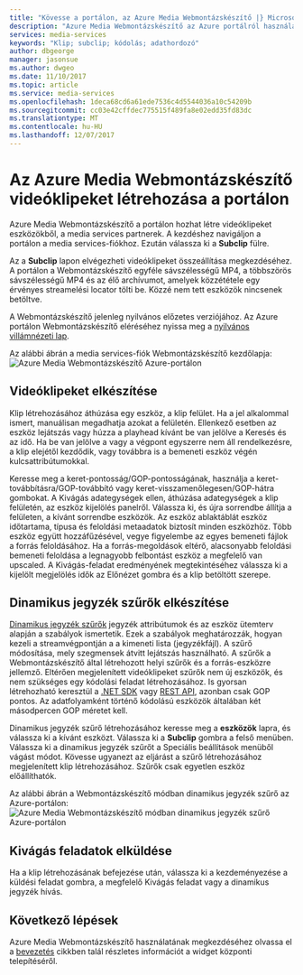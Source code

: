 ```yaml
---
title: "Kövesse a portálon, az Azure Media Webmontázskészítő |} Microsoft Docs"
description: "Azure Media Webmontázskészítő az Azure portálról használatával videóklipeket létrehozása"
services: media-services
keywords: "Klip; subclip; kódolás; adathordozó"
author: dbgeorge
manager: jasonsue
ms.author: dwgeo
ms.date: 11/10/2017
ms.topic: article
ms.service: media-services
ms.openlocfilehash: 1deca68cd6a61ede7536c4d5544036a10c54209b
ms.sourcegitcommit: cc03e42cffdec775515f489fa8e02edd35fd83dc
ms.translationtype: MT
ms.contentlocale: hu-HU
ms.lasthandoff: 12/07/2017
---
```

# <a name="create-clips-with-azure-media-clipper-in-the-portal"></a>Az Azure Media Webmontázskészítő videóklipeket létrehozása a portálon
Azure Media Webmontázskészítő a portálon hozhat létre videóklipeket eszközökből, a media services partnerek. A kezdéshez navigáljon a portálon a media services-fiókhoz. Ezután válassza ki a **Subclip** fülre.

Az a **Subclip** lapon elvégezheti videóklipeket összeállítása megkezdéséhez. A portálon a Webmontázskészítő egyféle sávszélességű MP4, a többszörös sávszélességű MP4 és az élő archívumot, amelyek közzététele egy érvényes streamelési locator tölti be. Közzé nem tett eszközök nincsenek betöltve.

A Webmontázskészítő jelenleg nyilvános előzetes verziójához. Az Azure portálon Webmontázskészítő eléréséhez nyissa meg a [nyilvános villámnézeti lap](https://portal.azure.com/?feature.subclipper=true).

Az alábbi ábrán a media services-fiók Webmontázskészítő kezdőlapja: ![Azure Media Webmontázskészítő Azure-portálon](media/media-services-azure-media-clipper-portal/media-services-azure-media-clipper-portal.png)

## <a name="producing-clips"></a>Videóklipeket elkészítése
Klip létrehozásához áthúzása egy eszköz, a klip felület. Ha a jel alkalommal ismert, manuálisan megadhatja azokat a felületén. Ellenkező esetben az eszköz lejátszás vagy húzza a playhead kívánt be van jelölve a Keresés és az idő. Ha be van jelölve a vagy a végpont egyszerre nem áll rendelkezésre, a klip elejétől kezdődik, vagy továbbra is a bemeneti eszköz végén kulcsattribútumokkal.

Keresse meg a keret-pontosság/GOP-pontosságának, használja a keret-továbbításra/GOP-továbbító vagy keret-visszamenőlegesen/GOP-hátra gombokat. A Kivágás adategységek ellen, áthúzása adategységek a klip felületén, az eszköz kijelölés panelről. Válassza ki, és újra sorrendbe állítja a felületen, a kívánt sorrendbe eszközök. Az eszköz ablaktáblát eszköz időtartama, típusa és feloldási metaadatok biztosít minden eszközhöz. Több eszköz együtt hozzáfűzésével, vegye figyelembe az egyes bemeneti fájlok a forrás feloldásához. Ha a forrás-megoldások eltérő, alacsonyabb feloldási bemeneti feloldása a legnagyobb felbontást eszköz a megfelelő van upscaled. A Kivágás-feladat eredményének megtekintéséhez válassza ki a kijelölt megjelölés idők az Előnézet gombra és a klip betöltött szerepe.

## <a name="producing-dynamic-manifest-filters"></a>Dinamikus jegyzék szűrők elkészítése
[Dinamikus jegyzék szűrők](https://azure.microsoft.com/blog/dynamic-manifest/) jegyzék attribútumok és az eszköz ütemterv alapján a szabályok ismertetik. Ezek a szabályok meghatározzák, hogyan kezeli a streamvégpontján a a kimeneti lista (jegyzékfájl). A szűrő módosítása, mely szegmensek átvitt lejátszás használható. A szűrők a Webmontázskészítő által létrehozott helyi szűrők és a forrás-eszközre jellemző. Eltérően megjelenített videóklipeket szűrők nem új eszközök, és nem szükséges egy kódolási feladat létrehozásához. Is gyorsan létrehozható keresztül a [.NET SDK](https://docs.microsoft.com/azure/media-services/media-services-dotnet-dynamic-manifest) vagy [REST API](https://docs.microsoft.com/azure/media-services/media-services-rest-dynamic-manifest), azonban csak GOP pontos. Az adatfolyamként történő kódolású eszközök általában két másodpercen GOP méretet kell.

Dinamikus jegyzék szűrő létrehozásához keresse meg a **eszközök** lapra, és válassza ki a kívánt eszközt. Válassza ki a **Subclip** gombra a felső menüben. Válassza ki a dinamikus jegyzék szűrőt a Speciális beállítások menüből vágást módot. Kövesse ugyanezt az eljárást a szűrő létrehozásához megjelenített klip létrehozásához. Szűrők csak egyetlen eszköz előállíthatók.

Az alábbi ábrán a Webmontázskészítő módban dinamikus jegyzék szűrő az Azure-portálon: ![Azure Media Webmontázskészítő módban dinamikus jegyzék szűrő Azure-portálon](media/media-services-azure-media-clipper-portal/media-services-azure-media-clipper-filter.PNG)

## <a name="submitting-clipping-jobs"></a>Kivágás feladatok elküldése
Ha a klip létrehozásának befejezése után, válassza ki a kezdeményezése a küldési feladat gombra, a megfelelő Kivágás feladat vagy a dinamikus jegyzék hívás.

## <a name="next-steps"></a>Következő lépések
Azure Media Webmontázskészítő használatának megkezdéséhez olvassa el a [bevezetés](media-services-azure-media-clipper-getting-started.md) cikkben talál részletes információt a widget központi telepítéséről.